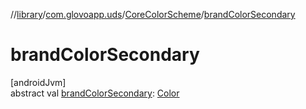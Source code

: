 //[library](../../../index.md)/[com.glovoapp.uds](../index.md)/[CoreColorScheme](index.md)/[brandColorSecondary](brand-color-secondary.md)

# brandColorSecondary

[androidJvm]\
abstract val [brandColorSecondary](brand-color-secondary.md): [Color](https://developer.android.com/reference/kotlin/androidx/compose/ui/graphics/Color.html)
